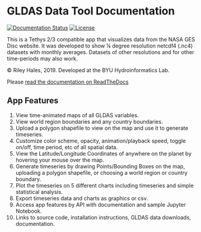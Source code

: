 # GLDAS Data Tool Documentation
[![Documentation Status](https://readthedocs.org/projects/gldas-data-tool/badge/?version=latest)](https://gldas-data-tool.readthedocs.io/en/latest/?badge=latest)
[![License](https://img.shields.io/badge/License-BSD%203--Clause-blue.svg)](https://opensource.org/licenses/BSD-3-Clause)
   
This is a Tethys 2/3 compatible app that visualizes data from the NASA GES Disc website. It was developed to show ¼ degree resolution netcdf4 (.nc4) datasets with monthly averages. Datasets of other resolutions and for other time-periods may also work.

© Riley Hales, 2019. Developed at the BYU Hydroinformatics Lab.

Please [read the documentation on ReadTheDocs](https://gldas-data-tool.readthedocs.io/en/latest/)

## App Features
1. View time-animated maps of all GLDAS variables.
2. View world region boundaries and any country boundaries.
3. Upload a polygon shapefile to view on the map and use it to generate timeseries.
4. Customize color scheme, opacity, animation/playback speed, toggle on/off, time period, etc of all spatial data.
5. View the Latitude/Longitude Coordinates of anywhere on the planet by hovering your mouse over the map.
6. Generate timeseries by drawing Points/Bounding Boxes on the map, uploading a polygon shapefile, or choosing a world region or country boundary.
7. Plot the timeseries on 5 different charts including timeseries and simple statistical analysis.
8. Export timeseries data and charts as graphics or csv.
9. Access app features by API with documentation and sample Jupyter Notebook.
10. Links to source code, installation instructions, GLDAS data downloads, documentation.
